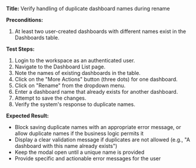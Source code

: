 **Title:** Verify handling of duplicate dashboard names during rename

**Preconditions:**
  1. At least two user-created dashboards with different names exist in the Dashboards table.

**Test Steps:**
  1. Login to the workspace as an authenticated user.
  2. Navigate to the Dashboard List page.
  3. Note the names of existing dashboards in the table.
  4. Click on the "More Actions" button (three dots) for one dashboard.
  5. Click on "Rename" from the dropdown menu.
  6. Enter a dashboard name that already exists for another dashboard.
  7. Attempt to save the changes.
  8. Verify the system's response to duplicate names.

**Expected Result:**
* Block saving duplicate names with an appropriate error message, or allow duplicate names if the business logic permits it
* Display a clear validation message if duplicates are not allowed (e.g., "A dashboard with this name already exists")
* Keep the modal open until a unique name is provided
* Provide specific and actionable error messages for the user